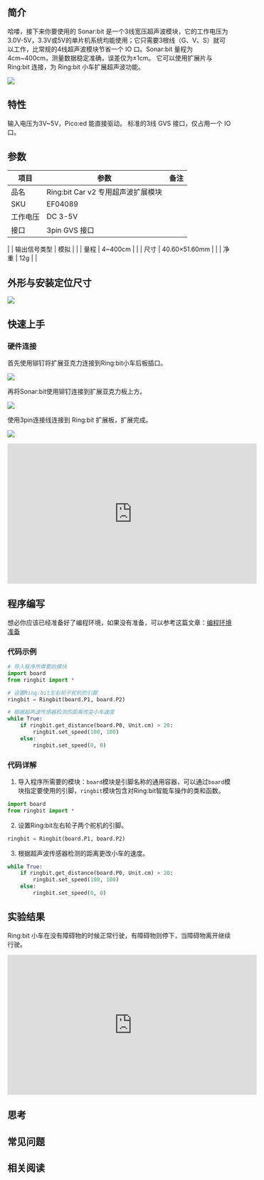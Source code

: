 ## 简介
哈喽，接下来你要使用的 Sonar:bit 是一个3线宽压超声波模块，它的工作电压为3.0V-5V，3.3V或5V的单片机系统均能使用；它只需要3根线（G、V、S）就可以工作，比常规的4线超声波模块节省一个 IO 口。Sonar:bit 量程为4cm~400cm，测量数据稳定准确，误差仅为±1cm。
它可以使用扩展片与 Ring:bit 连接，为 Ring:bit 小车扩展超声波功能。

![](https://wiki-media-ef.oss-cn-hongkong.aliyuncs.com/docs/pico/picoed/picoed-smart-car/picoed-ringbit-car-v2/images/sonar_01.png)

## 特性
输入电压为3V~5V，Pico:ed 能直接驱动。
标准的3线 GVS 接口，仅占用一个 IO 口。
## 参数
| **项目** | **参数** | **备注** |
| --- | --- | --- |
| 品名 | Ring:bit Car v2 专用超声波扩展模块 |  |
| SKU | EF04089 |  |
| 工作电压 | DC 3-5V |  |
| 接口 | 3pin GVS 接口 | 
 |
| 输出信号类型 | 模拟 |  |
| 量程 | 4~400cm |  |
| 尺寸 | 40.60×51.60mm |  |
| 净重 | 12g |  |

## 外形与安装定位尺寸

![](https://wiki-media-ef.oss-cn-hongkong.aliyuncs.com/docs/pico/picoed/picoed-smart-car/picoed-ringbit-car-v2/images/sonar_02.png)

## 快速上手
### 硬件连接
首先使用铆钉将扩展亚克力连接到Ring:bit小车后板插口。

![](https://wiki-media-ef.oss-cn-hongkong.aliyuncs.com/docs/pico/picoed/picoed-smart-car/picoed-ringbit-car-v2/images/sonar_03.png)

再将Sonar:bit使用铆钉连接到扩展亚克力板上方。

![](https://wiki-media-ef.oss-cn-hongkong.aliyuncs.com/docs/pico/picoed/picoed-smart-car/picoed-ringbit-car-v2/images/sonar_04.png)

使用3pin连接线连接到 Ring:bit 扩展板，扩展完成。

![](https://wiki-media-ef.oss-cn-hongkong.aliyuncs.com/docs/pico/picoed/picoed-smart-car/picoed-ringbit-car-v2/images/sonar_05.png)

<iframe width="560" height="315" src="https://www.youtube.com/embed/EFqFEwfLRyc" title="YouTube video player" frameborder="0" allow="accelerometer; autoplay; clipboard-write; encrypted-media; gyroscope; picture-in-picture" allowfullscreen></iframe>

## 程序编写
想必你应该已经准备好了编程环境，如果没有准备，可以参考这篇文章：[编程环境准备](https://www.yuque.com/elecfreaks-learn/picoed/gxro38)
### 代码示例
```python
# 导入程序所需要的模块
import board
from ringbit import *

# 设置Ring:bit左右轮子舵机的引脚
ringbit = Ringbit(board.P1, board.P2)

# 根据超声波传感器检测的距离改变小车速度
while True:
    if ringbit.get_distance(board.P0, Unit.cm) > 20:
        ringbit.set_speed(100, 100)
    else:
        ringbit.set_speed(0, 0)

```
### 代码详解

1. 导入程序所需要的模块：`board`模块是引脚名称的通用容器，可以通过`board`模块指定要使用的引脚，`ringbit`模块包含对Ring:bit智能车操作的类和函数。
```python
import board
from ringbit import *
```

2. 设置Ring:bit左右轮子两个舵机的引脚。
```python
ringbit = Ringbit(board.P1, board.P2)
```

3. 根据超声波传感器检测的距离更改小车的速度。
```python
while True:
    if ringbit.get_distance(board.P0, Unit.cm) > 20:
        ringbit.set_speed(100, 100)
    else:
        ringbit.set_speed(0, 0)
```
## 实验结果
Ring:bit 小车在没有障碍物的时候正常行驶，有障碍物则停下，当障碍物离开继续行驶。

<iframe width="560" height="315" src="https://www.youtube.com/embed/vqo8PnJyEkQ" title="YouTube video player" frameborder="0" allow="accelerometer; autoplay; clipboard-write; encrypted-media; gyroscope; picture-in-picture" allowfullscreen></iframe>

## 思考

## 常见问题
## 相关阅读
